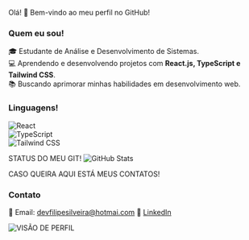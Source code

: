 Olá! 👋 Bem-vindo ao meu perfil no GitHub!

### Quem eu sou!
  
🎓 Estudante de Análise e Desenvolvimento de Sistemas.  
💻 Aprendendo e desenvolvendo projetos com **React.js, TypeScript e Tailwind CSS**.  
📚 Buscando aprimorar minhas habilidades em desenvolvimento web.

### Linguagens!  
![React](https://img.shields.io/badge/React-61DAFB?style=for-the-badge&logo=react&logoColor=black)  
![TypeScript](https://img.shields.io/badge/TypeScript-007ACC?style=for-the-badge&logo=typescript&logoColor=white)  
![Tailwind CSS](https://img.shields.io/badge/Tailwind%20CSS-38B2AC?style=for-the-badge&logo=tailwind-css&logoColor=white)    

STATUS DO MEU GIT!
![GitHub Stats](https://github-readme-stats.vercel.app/api?username=Cfsilveiras&show_icons=true&theme=dark)

CASO QUEIRA AQUI ESTÁ MEUS CONTATOS! 
### Contato  
📧 Email: devfilipesilveira@hotmai.com 
💼 [LinkedIn](https://www.linkedin.com/in/devfilipesilveira/)

![VISÃO DE PERFIL ](https://komarev.com/ghpvc/?username=SEU_USUARIO&color=blue)
